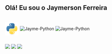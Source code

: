 ## Olá! Eu sou o Jaymerson Ferreira

<div style="display: inline_block"><br>
<!--   https://devicon.dev/ -->
  <img align="center" alt="Jayme-Python" height="45" width="45" src="https://raw.githubusercontent.com/devicons/devicon/master/icons/python/python-original.svg">
  <img align="center" alt="Jayme-Python" height="45" width="45" src="https://cdn.jsdelivr.net/gh/devicons/devicon/icons/postgresql/postgresql-plain.svg" />
  <img align="center" alt="Jayme-Python" height="45" width="45" src="https://cdn.jsdelivr.net/gh/devicons/devicon/icons/pandas/pandas-original.svg" />



</div>
  
  ##
 
<div> 
<!--   https://dev.to/envoy_/150-badges-for-github-pnk -->
  <a href = "mailto:jaymerson.ferreira.s@gmail.com"><img src="https://img.shields.io/badge/-Gmail-%23333?style=for-the-badge&logo=gmail&logoColor=white" target="_blank"></a>
  <a href="https://www.linkedin.com/in/jaymerson-ferreira/" target="_blank"><img src="https://img.shields.io/badge/-LinkedIn-%230077B5?style=for-the-badge&logo=linkedin&logoColor=white" target="_blank"></a> 
<!--   <a href="https://instagram.com/jayme.json" target="_blank"><img src="https://img.shields.io/badge/-Instagram-%23E4405F?style=for-the-badge&logo=instagram&logoColor=white" target="_blank"></a> -->
  <a href="https://www.codewars.com/users/JaymersonFerreira" target="_blank"><img src="https://img.shields.io/badge/Codewars-B1361E?style=for-the-badge&logo=Codewars&logoColor=white" target="_blank"></a>
  

</div>
